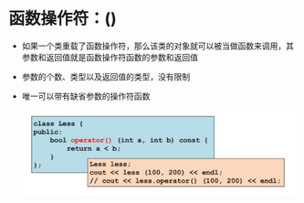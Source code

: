 # 函数操作符：()

* 如果一个类重载了函数操作符，那么该类的对象就可以被当做函数来调用，其参数和返回值就是函数操作符函数的参数和返回值
* 参数的个数、类型以及返回值的类型，没有限制
* 唯一可以带有缺省参数的操作符函数

    ![opfunc](../../docs/pics/opoverload_func.png)



